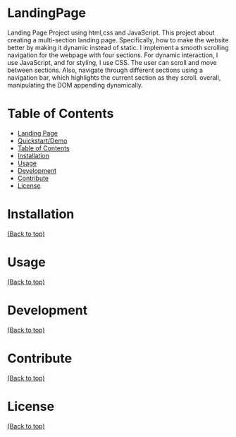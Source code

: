 # LandingPage
Landing Page Project using html,css and JavaScript.
This project about creating a multi-section landing page.
Specifically, how to make the website better by making it dynamic instead of static.
I implement a smooth scrolling navigation for the webpage with four sections.
For dynamic interaction, I use JavaScript, and for styling, I use CSS.
The user can scroll and move between sections. 
Also, navigate through different sections using a navigation bar,
which highlights the current section as they scroll.
overall, manipulating the DOM appending dynamically.

# Table of Contents

- [Landing Page](#project-title)
- [Quickstart/Demo](#quickstartdemo)
- [Table of Contents](#table-of-contents)
- [Installation](#installation)
- [Usage](#usage)
- [Development](#development)
- [Contribute](#contribute)
- [License](#license)

# Installation
[(Back to top)](#table-of-contents)

# Usage
[(Back to top)](#table-of-contents)

# Development
[(Back to top)](#table-of-contents)

# Contribute
[(Back to top)](#table-of-contents)

# License
[(Back to top)](#table-of-contents)
